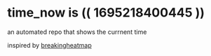 # time_now is (( 1695218400445 ))

an automated repo that shows the currnent time

inspired by [breakingheatmap](https://github.com/breakingheatmap/breakingheatmap)